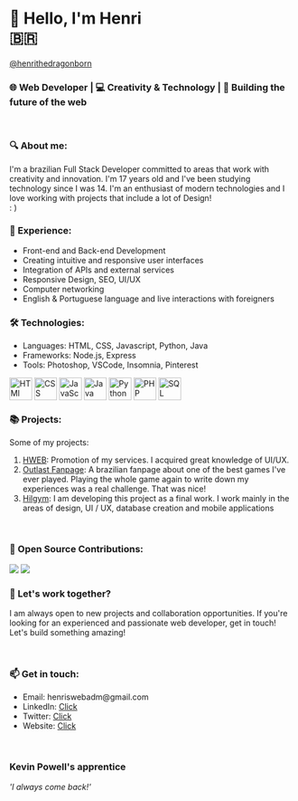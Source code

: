 <h1>👋 Hello, I'm Henri <br /> 🇧🇷</h1>
<a href="https://henrithedragonborn.github.io/">@henrithedragonborn</a>

<br />
<h3>🌐 Web Developer | 💻 Creativity & Technology | 🚀 Building the future of the web</h3> <br />
<h3>🔍 About me:</h3>
<p>I'm a brazilian Full Stack Developer committed to areas that work with creativity and innovation. I'm 17 years old and I've been studying technology since I was 14. I'm an enthusiast of modern technologies and I love working with projects that include a lot of Design! <br /> : ) </p>

<h3>💼 Experience:</h3>
<ul>
  <li>Front-end and Back-end Development</li>
  <li>Creating intuitive and responsive user interfaces</li>
  <li>Integration of APIs and external services</li>
  <li>Responsive Design, SEO, UI/UX</li>
  <li>Computer networking</li>
  <li>English & Portuguese language and live interactions with foreigners</li>
</ul>
<h3>🛠️ Technologies:</h3>
<ul>
  <li>Languages: HTML, CSS, Javascript, Python, Java</li>
  <li>Frameworks: Node.js, Express</li>
  <li>Tools: Photoshop, VSCode, Insomnia, Pinterest</li>
</ul>
<div>
<img align="center" alt="HTMl" height="40" width="40" src="https://cdn.jsdelivr.net/gh/devicons/devicon/icons/html5/html5-original.svg"/>
  <img align="center" alt="CSS"  height="40" width="40" src="https://cdn.jsdelivr.net/gh/devicons/devicon/icons/css3/css3-original.svg"/>    
  <img align="center" alt="JavaScript"   height="40" width="40" src="https://cdn.jsdelivr.net/gh/devicons/devicon/icons/javascript/javascript-original.svg"/>
  <img align="center" alt="Java" height="40" width="40" src="https://cdn.jsdelivr.net/gh/devicons/devicon/icons/java/java-original.svg"/>
  <img align="center" alt="Python"   height="40" width="40" src="https://cdn.jsdelivr.net/gh/devicons/devicon/icons/python/python-original.svg"/>
  <img align="center" alt="PHP"  height="40" width="40" src="https://cdn.jsdelivr.net/gh/devicons/devicon/icons/php/php-original.svg"/>
  <img align="center" alt="SQL"  height="40" width="40" src="https://cdn.jsdelivr.net/gh/devicons/devicon/icons/mysql/mysql-original.svg" />
  </div>
<div>
<h3>📚 Projects:</h3>
Some of my projects:

1. [HWEB](https://henrithedragonborn.github.io): Promotion of my services. I acquired great knowledge of UI/UX.
2. [Outlast Fanpage](https://henrithedragonborn.github.io/outlastfanpage/): A brazilian fanpage about one of the best games I've ever played. Playing the whole game again to write down my experiences was a real challenge. That was nice!
3. [Hilgym](): I am developing this project as a final work. I work mainly in the areas of design, UI / UX, database creation and mobile applications
</div>
<br />
<h3>🌟 Open Source Contributions:</h3>
<a href="https://www.youtube.com/channel/UCs8kCP-SDYrx7lBN6DRDqeQ" target="_blank"><img src="https://img.shields.io/badge/YouTube-FF0000?style=for-the-badge&logo=youtube&logoColor=white"></a>
<a href=""><img src="https://img.shields.io/badge/Buy_me_a_Coffee-FFFF00?style=for-the-badge&logo=buymeacoffee&logoColor=black"></a>
<br />
<h3>💬 Let's work together?</h3>
<p>I am always open to new projects and collaboration opportunities. If you're looking for an experienced and passionate web developer, get in touch! Let's build something amazing!</p>
<br />
<h3>📫 Get in touch:</h3>
<ul>
<li>Email: henriswebadm@gmail.com</li>
<li>LinkedIn: <a href="https://www.linkedin.com/in/henri-eb-a71453276/">Click</a></li>
<li>Twitter: <a href="https://twitter.com/henritdb">Click</a></li>
<li>Website: <a href="https://henrithedragonborn.github.io">Click</a></li>
</ul>
<br />
<h3>Kevin Powell's apprentice</h3>
<i>'I always come back!'</i>
